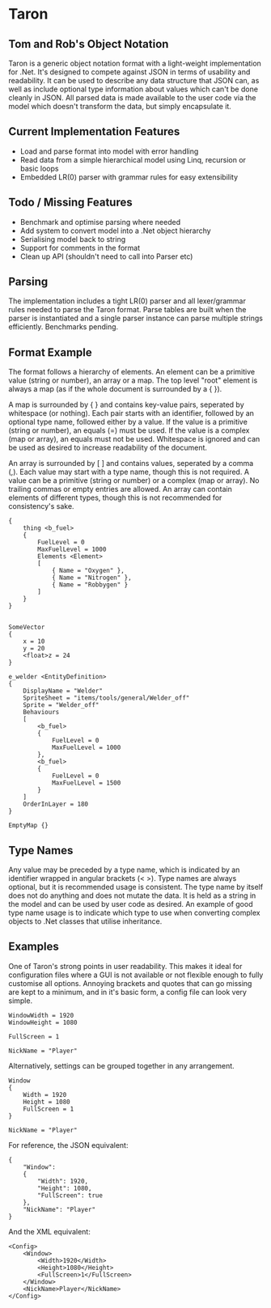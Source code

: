 # Taron
## Tom and Rob's Object Notation
Taron is a generic object notation format with a light-weight implementation for .Net. It's designed to compete against JSON in terms of usability and readability. It can be used to describe any data structure that JSON can, as well as include optional type information about values which can't be done cleanly in JSON. All parsed data is made available to the user code via the model which doesn't transform the data, but simply encapsulate it.

## Current Implementation Features
* Load and parse format into model with error handling
* Read data from a simple hierarchical model using Linq, recursion or basic loops
* Embedded LR(0) parser with grammar rules for easy extensibility

## Todo / Missing Features
* Benchmark and optimise parsing where needed
* Add system to convert model into a .Net object hierarchy
* Serialising model back to string
* Support for comments in the format
* Clean up API (shouldn't need to call into Parser etc)

## Parsing
The implementation includes a tight LR(0) parser and all lexer/grammar rules needed to parse the Taron format. Parse tables are built when the parser is instantiated and a single parser instance can parse multiple strings efficiently. Benchmarks pending.

## Format Example
The format follows a hierarchy of elements. An element can be a primitive value (string or number), an array or a map. The top level "root" element is always a map (as if the whole document is surrounded by a { }).

A map is surrounded by { } and contains key-value pairs, seperated by whitespace (or nothing). Each pair starts with an identifier, followed by an optional type name, followed either by a value. If the value is a primitive (string or number), an equals (=) must be used. If the value is a complex (map or array), an equals must not be used. Whitespace is ignored and can be used as desired to increase readability of the document.

An array is surrounded by [ ] and contains values, seperated by a comma (,). Each value may start with a type name, though this is not required. A value can be a primitive (string or number) or a complex (map or array). No trailing commas or empty entries are allowed. An array can contain elements of different types, though this is not recommended for consistency's sake.
```Behaviours
{
	thing <b_fuel>
	{
		FuelLevel = 0
		MaxFuelLevel = 1000
		Elements <Element>
		[
			{ Name = "Oxygen" },
			{ Name = "Nitrogen" },
			{ Name = "Robbygen" }
		]
	}
}


SomeVector
{
	x = 10
	y = 20
	<float>z = 24
}

e_welder <EntityDefinition>
{
	DisplayName = "Welder"
	SpriteSheet = "items/tools/general/Welder_off"
	Sprite = "Welder_off"
	Behaviours
	[
		<b_fuel>
		{
			FuelLevel = 0
			MaxFuelLevel = 1000
		},
		<b_fuel>
		{
			FuelLevel = 0
			MaxFuelLevel = 1500
		}
	]
	OrderInLayer = 180
}

EmptyMap {}
```
## Type Names
Any value may be preceded by a type name, which is indicated by an identifier wrapped in angular brackets (< >). Type names are always optional, but it is recommended usage is consistent. The type name by itself does not do anything and does not mutate the data. It is held as a string in the model and can be used by user code as desired. An example of good type name usage is to indicate which type to use when converting complex objects to .Net classes that utilise inheritance.

## Examples
One of Taron's strong points in user readability. This makes it ideal for configuration files where a GUI is not available or not flexible enough to fully customise all options. Annoying brackets and quotes that can go missing are kept to a minimum, and in it's basic form, a config file can look very simple.
```
WindowWidth = 1920
WindowHeight = 1080

FullScreen = 1

NickName = "Player"
```
Alternatively, settings can be grouped together in any arrangement.
```
Window
{
	Width = 1920
	Height = 1080
	FullScreen = 1
}

NickName = "Player"
```
For reference, the JSON equivalent:
```
{
	"Window":
	{
		"Width": 1920,
		"Height": 1080,
		"FullScreen": true
	},
	"NickName": "Player"
}
```
And the XML equivalent:
```
<Config>
	<Window>
		<Width>1920</Width>
		<Height>1080</Height>
		<FullScreen>1</FullScreen>
	</Window>
	<NickName>Player</NickName>
</Config>
```
